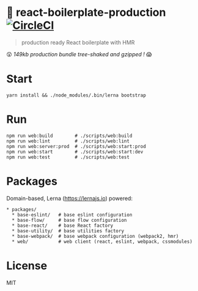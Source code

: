 # 💋 react-boilerplate-production [![CircleCI](https://circleci.com/gh/moimikey/react-boilerplate-production.svg?style=svg)](https://circleci.com/gh/moimikey/react-boilerplate-production)

> production ready React boilerplate with HMR

😲 _*149kb* production bundle tree-shaked and gzipped !_ 😱

# Start
```
yarn install && ./node_modules/.bin/lerna bootstrap
```

# Run
```
npm run web:build        # ./scripts/web:build
npm run web:lint         # ./scripts/web:lint
npm run web:server:prod  # ./scripts/web:start:prod
npm run web:start        # ./scripts/web:start:dev
npm run web:test         # ./scripts/web:test
```

# Packages
Domain-based, Lerna (https://lernajs.io) powered:
```
* packages/
  * base-eslint/   # base eslint configuration
  * base-flow/     # base flow configuration
  * base-react/    # base React factory
  * base-utility/  # base utilities factory
  * base-webpack/  # base webpack configuration (webpack2, hmr)
  * web/           # web client (react, eslint, webpack, cssmodules)
```

# License
MIT
